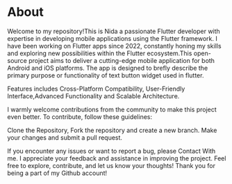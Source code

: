 # About
Welcome to my repository!This is Nida a passionate Flutter developer with expertise in developing mobile applications using the Flutter framework. I have been working on Flutter apps since 2022, constantly honing my skills and exploring new possibilities within the Flutter ecosystem.This open-source project aims to deliver a cutting-edge mobile application for both Android and iOS platforms. The app is designed to brefly describe the primary purpose or functionality of text button widget used in flutter.

Features includes Cross-Platform Compatibility, User-Friendly Interface,Advanced Functionality and Scalable Architecture.

I warmly welcome contributions from the community to make this project even better. To contribute, follow these guidelines:

Clone the Repository,
Fork the repository and create a new branch. 
Make your changes and submit a pull request.

If you encounter any issues or want to report a bug, please Contact With me. I appreciate your feedback and assistance in improving the project.
Feel free to explore, contribute, and let us know your thoughts! Thank you for being a part of my Github account!

